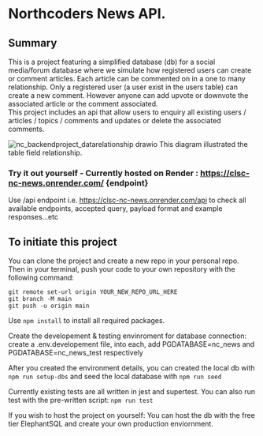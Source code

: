 # Northcoders News API. 

## Summary
This is a project featuring a simplified database (db) for a social media/forum database where we simulate how registered users can create or comment articles. Each article can be commented on in a one to many relationship. 
Only a registered user (a user exist in the users table) can create a new comment. However anyone can add upvote or downvote the associated article or the comment associated.  
This project includes an api that allow users to enquiry all existing users / articles / topics / comments and updates or delete the associated comments. 

![nc_backendproject_datarelationship drawio](https://github.com/cls-c/nc-news/assets/24395930/0f56f24d-831b-4b30-8722-6ee08405ca81)
This diagram illustrated the table field relationship. 

### Try it out yourself - Currently hosted on Render : https://clsc-nc-news.onrender.com/ {endpoint}
Use /api endpoint i.e. https://clsc-nc-news.onrender.com/api to check all available endpoints, accepted query, payload format and example responses...etc


## To initiate this project
You can clone the project and create a new repo in your personal repo. Then in your terminal, push your code to your own repository with the following command: 

```
git remote set-url origin YOUR_NEW_REPO_URL_HERE
git branch -M main
git push -u origin main
``` 

Use `npm install` to install all required packages. 

Create the developement & testing envinroment for database connection: create a .env.developement file, into each, add PGDATABASE=nc_news and PGDATABASE=nc_news_test respectively

After you created the environment details, you can created the local db with `npm run setup-dbs` and seed the local database with  `npm run seed`

Currently existing tests are all written in jest and supertest. You can also run test with the pre-written script: `npm run test` 


If you wish to host the project on yourself: 
You can host the db with the free tier ElephantSQL and create your own production enviornment. 
